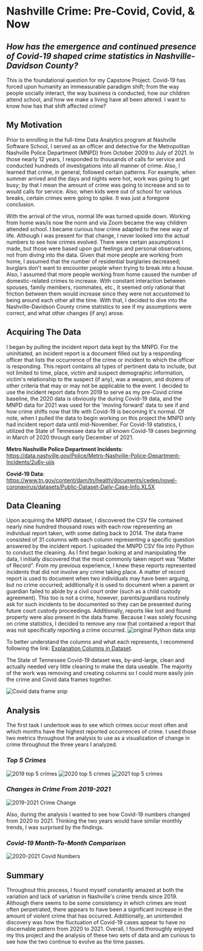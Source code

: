 # Nashville Crime: Pre-Covid, Covid, & Now
## *How has the emergence and continued presence of Covid-19 shaped crime statistics in Nashville-Davidson County?*
This is the foundational question for my Capstone Project.  Covid-19 has forced upon humanity an immeasurable paradigm shift; from the way people socially interact, the way business is conducted, how our children attend school, and how we make a living have all been altered.  I want to know how has that shift affected crime?

## My Motivation
Prior to enrolling in the full-time Data Analytics program at Nashville Software School, I served as an officer and detective for the Metropolitan Nashville Police Department (MNPD) from October 2009 to July of 2021.  In those nearly 12 years, I responded to thousands of calls for service and conducted hundreds of investigations into all manner of crime.  Also, I learned that crime, in general, followed certain patterns.  For example, when summer arrived and the days and nights were hot, work was going to get busy; by that I mean the amount of crime was going to increase and so to would calls for service.  Also, when kids were out of school for various breaks, certain crimes were going to spike.  It was just a foregone conclusion.

With the arrival of the virus, normal life was turned upside down.  Working from home was/is now the norm and via Zoom became the way children attended school. I became curious how crime adapted to the new way of life.  Although I was present for that change, I never looked into the actual numbers to see how crimes evolved.  There were certain assumptions I made, but those were based upon gut feelings and personal observations, not from diving into the data.  Given that more people are working from home, I assumed that the number of residential burglaries decreased; burglars don't want to encounter people when trying to break into a house.  Also, I assumed that more people working from home caused the number of domestic-related crimes to increase.  With constant interaction between spouses, family members, roommates, etc., it seemed only rational that friction between them would increase since they were not accustomed to being around each other all the time.  With that, I decided to dive into the Nashville-Davidson County crime statistics to see if my assumptions were correct, and what other changes (if any) arose.

## Acquiring The Data
I began by pulling the incident report data kept by the MNPD.  For the uninitiated, an incident report is a document filled out by a responding officer that lists the occurrence of the crime or incident to which the officer is responding.  This report contains all types of pertinent data to include, but not limited to time, place, victim and suspect demographic information, victim's relationship to the suspect (if any), was a weapon, and dozens of other criteria that may or may not be applicable to the event.  I decided to use the incident report data from 2019 to serve as my pre-Covid crime baseline, the 2020 data is obviously the during Covid-19 data, and the MNPD data for 2021 was used for the 'moving forward' data to see if and how crime shifts now that life with Covid-19 is becoming it's normal.  Of note, when I pulled the data to begin working on this project the MNPD only had incident report data until mid-November.
For Covid-19 statistics, I utilized the State of Tennessee data for all known Covid-19 cases beginning in March of 2020 through early December of 2021.

**Metro Nashville Police Department Incidents**: https://data.nashville.gov/Police/Metro-Nashville-Police-Department-Incidents/2u6v-ujjs

**Covid-19 Data**: https://www.tn.gov/content/dam/tn/health/documents/cedep/novel-coronavirus/datasets/Public-Dataset-Daily-Case-Info.XLSX

## Data Cleaning
Upon acquiring the MNPD dataset, I discovered the CSV file contained nearly nine hundred thousand rows with each row representing an individual report taken, with some dating back to 2014.  The data frame consisted of 31 columns with each column representing a specific question answered by the incident report.  I uploaded the MNPD CSV file into Python to conduct the cleaning.  As I first began looking at and manipulating the data, I initially discovered that the most commonly taken report was "Matter of Record".  From my previous experience, I knew these reports represented incidents that did not involve any crime taking place.  A matter of record report is used to document when two individuals may have been arguing, but no crime occurred; additionally it is used to document when a parent or guardian failed to abide by a civil court order (such as a child custody agreement).  This too is not a crime, however, parents/guardians routinely ask for such incidents to be documented so they can be presented during future court custody proceedings.  Additionally, reports like lost and found property were also present in the data frame.  Because I was solely focusing on crime statistics, I decided to remove any row that contained a report that was not specifically reporting a crime occurred.
![original Python data snip](Snips/data_snip2.JPG)

To better understand the columns and what each represents, I recommend following the link: [Explanation Columns in Dataset](https://data.nashville.gov/api/views/2u6v-ujjs/files/4537ce42-a1d7-4157-be45-6ab2f22c15ef?download=true&filename=Metro-Nashville-Police-Department-Incidents-Metadata-v2.pdf).

The State of Tennessee Covid-19 dataset was, by-and-large, clean and actually needed very little cleaning to make the data useable.  The majority of the work was removing and creating columns so I could more easily join the crime and Covid data frames together.

![Covid data frame snip](Snips/covid_snip.JPG)

## Analysis
The first task I undertook was to see which crimes occur most often and which months have the highest reported occurrences of crime.  I used those two metrics throughout the analysis to use as a visualization of change in crime throughout the three years I analyzed.  
### *Top 5 Crimes*
![2019 top 5 crimes](Snips/19_top_5.JPG)
![2020 top 5 crimes](Snips/20_top_5.JPG)
![2021 top 5 crimes](Snips/21_top_5.JPG)

### *Changes in Crime From 2019-2021*
![2019-2021 Crime Change](Snips/monthly_crime_snip.JPG)

Also, during the analysis I wanted to see how Covid-19 numbers changed from 2020 to 2021.  Thinking the two years would have similar monthly trends, I was surprised by the findings.
### *Covid-19 Month-To-Month Comparison*
![2020-2021 Covid Numbers](Snips/covid_monthly.JPG)

## Summary
Throughout this process, I found myself constantly amazed at both the variation and lack of variation in Nashville's crime trends since 2019.  Although there seems to be some consistency in which crimes are most often perpetrated, there appears to have been a significant increase in the amount of violent crime that has occurred.  Additionally, an unintended discovery was how the fluctuation of Covid-19 cases appear to have no discernable pattern from 2020 to 2021.  Overall, I found thoroughly enjoyed my this project and the analysis of these two sets of data and am curious to see how the two continue to evolve as the time passes.
